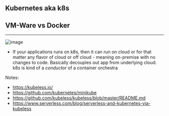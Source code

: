 Kubernetes aka k8s
----------------------------

VM-Ware vs Docker
-------------------
-------------------
![image](https://user-images.githubusercontent.com/52529498/129439177-542d37b7-75b9-4823-a276-9df80b56ccd7.png)

- If your applications runs on k8s,  then it can run on cloud or for that matter any flavor of cloud or off cloud - meaning on-premise with no changes to code.
Basically decouples out app from underlying cloud. k8s is kind of a *conductor* of a container orchestra





Notes:
- https://kubeless.io/
- https://github.com/kubernetes/minikube  
- https://github.com/kubeless/kubeless/blob/master/README.md
- https://www.serverless.com/blog/serverless-and-kubernetes-via-kubeless